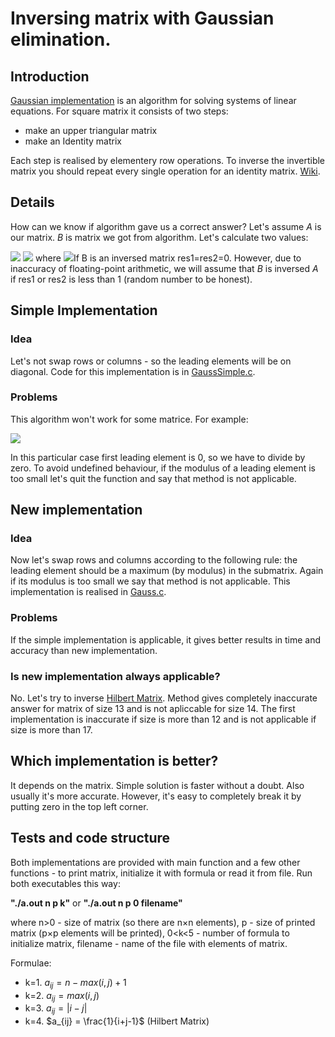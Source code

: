 # Inversing matrix with Gaussian elimination.

## Introduction

[Gaussian implementation](https://en.wikipedia.org/wiki/Gaussian_elimination) is an algorithm for solving systems of linear equations.
For square matrix it consists of two steps: 
* make an upper triangular matrix
* make an Identity matrix

Each step is realised by elementery row operations.
To inverse the invertible matrix you should repeat every single operation for an identity matrix. [Wiki](https://en.wikipedia.org/wiki/Invertible_matrix#Gaussian_elimination).

## Details

How can we know if algorithm gave us a correct answer? Let's assume $A$ is our matrix. $B$ is matrix we got from algorithm. Let's calculate two values:


<img src="https://latex.codecogs.com/svg.image?res1=||AB-E||_1" />
<img src="https://latex.codecogs.com/svg.image?res2=||BA-E||_1" />
where <img src="https://latex.codecogs.com/svg.image?||C||_1=\max_{1\leqslant&space;j&space;\leqslant&space;n}\sum_{i=1}^{n}|y_{ij}|"

If B is an inversed matrix res1=res2=0. However, due to inaccuracy of floating-point arithmetic, we will assume that $B$ is inversed $A$ if res1 or res2 is less than 1 (random number to be honest).

## Simple Implementation

### Idea
Let's not swap rows or columns - so the leading elements will be on diagonal. Code for this implementation is in [GaussSimple.c](/GaussSimple.c).
### Problems
This algorithm won't work for some matrice. For example:

<img src="https://latex.codecogs.com/svg.image?\begin{pmatrix}0&space;&&space;1\\1&space;&&space;0\end{pmatrix}" /> 


In this particular case first leading element is 0, so we have to divide by zero. To avoid undefined behaviour, if the modulus of a leading element is too small let's quit the function and say that method is not applicable.

## New implementation

### Idea
Now let's swap rows and columns according to the following rule: the leading element should be a maximum (by modulus) in the submatrix. Again if its modulus is too small we say that method is not applicable. This implementation is realised in [Gauss.c](/Gauss.c).

### Problems
If the simple implementation is applicable, it gives better results in time and accuracy than new implementation.

### Is new implementation always applicable?
No. Let's try to inverse [Hilbert Matrix](https://en.wikipedia.org/wiki/Hilbert_matrix). 
Method gives completely inaccurate answer for matrix of size 13 and is not apliccable for size 14.
The first implementation is inaccurate if size is more than 12 and is not applicable if size is more than 17.

## Which implementation is better?

It depends on the matrix. Simple solution is faster without a doubt. Also usually it's more accurate. However, it's easy to completely break it by putting zero in the top left corner.

## Tests and code structure

Both implementations are provided with main function and a few other functions - to print matrix, initialize it with formula or read it from file.
Run both executables this way: 

**"./a.out n p k"** or **"./a.out n p 0 filename"**

where n>0 - size of matrix (so there are n×n elements), p - size of printed matrix (p×p elements will be printed), 0<k<5 - number of formula to initialize matrix, filename - name of the file with elements of matrix.

Formulae:
* k=1. $a_{ij} = n - max(i, j)+1$
* k=2. $a_{ij} = max(i, j)$
* k=3. $a_{ij} = |i-j|$
* k=4. $a_{ij} = \frac{1}{i+j-1}$ (Hilbert Matrix)

